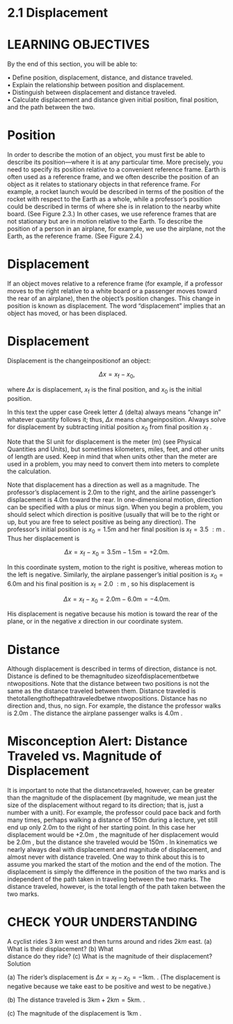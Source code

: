 # 2.1 Displacement

# LEARNING OBJECTIVES

By the end of this section, you will be able to:

• Define position, displacement, distance, and distance traveled.   
• Explain the relationship between position and displacement.   
• Distinguish between displacement and distance traveled.   
• Calculate displacement and distance given initial position, final position, and the path between the two.

# Position

In order to describe the motion of an object, you must first be able to describe its position—where it is at any particular time. More precisely, you need to specify its position relative to a convenient reference frame. Earth is often used as a reference frame, and we often describe the position of an object as it relates to stationary objects in that reference frame. For example, a rocket launch would be described in terms of the position of the rocket with respect to the Earth as a whole, while a professor’s position could be described in terms of where she is in relation to the nearby white board. (See Figure 2.3.) In other cases, we use reference frames that are not stationary but are in motion relative to the Earth. To describe the position of a person in an airplane, for example, we use the airplane, not the Earth, as the reference frame. (See Figure 2.4.)

# Displacement

If an object moves relative to a reference frame (for example, if a professor moves to the right relative to a white board or a passenger moves toward the rear of an airplane), then the object’s position changes. This change in position is known as displacement. The word “displacement” implies that an object has moved, or has been displaced.

# Displacement

Displacement is the changeinpositionof an object:

$$
\Delta x = x _ { \mathrm { f } } - x _ { 0 } ,
$$

where $\Delta x$ is displacement, $x _ { \mathrm { f } }$ is the final position, and $x _ { 0 }$ is the initial position.

In this text the upper case Greek letter $\Delta$ (delta) always means “change in” whatever quantity follows it; thus, $\Delta x$ means changeinposition. Always solve for displacement by subtracting initial position $x _ { 0 }$ from final position $x _ { \mathrm { f } }$ .

Note that the SI unit for displacement is the meter $( \mathsf { m } )$ (see Physical Quantities and Units), but sometimes kilometers, miles, feet, and other units of length are used. Keep in mind that when units other than the meter are used in a problem, you may need to convert them into meters to complete the calculation.

Note that displacement has a direction as well as a magnitude. The professor’s displacement is $2 . 0 \mathsf { m }$ to the right, and the airline passenger’s displacement is $4 . 0 \mathsf { m }$ toward the rear. In one-dimensional motion, direction can be specified with a plus or minus sign. When you begin a problem, you should select which direction is positive (usually that will be to the right or up, but you are free to select positive as being any direction). The professor’s initial position is $x _ { 0 } = 1 . 5 \mathrm { m }$ and her final position is $x _ { \mathrm { f } } = 3 . 5 \ : \mathrm { m }$ . Thus her displacement is

$$
\Delta x = x _ { \mathrm { f } } - x _ { 0 } = 3 . 5 \mathrm { m } - 1 . 5 \mathrm { m } = + 2 . 0 \mathrm { m } .
$$

In this coordinate system, motion to the right is positive, whereas motion to the left is negative. Similarly, the airplane passenger’s initial position is $x _ { 0 } = 6 . 0 \mathrm { m }$ and his final position is $x _ { \mathrm { f } } = 2 . 0 \ : \mathrm { m }$ , so his displacement is

$$
\Delta x = x _ { \mathrm { f } } - x _ { 0 } = 2 . 0 \mathrm { m } - 6 . 0 \mathrm { m } = - 4 . 0 \mathrm { m } .
$$

His displacement is negative because his motion is toward the rear of the plane, or in the negative $x$ direction in our coordinate system.

# Distance

Although displacement is described in terms of direction, distance is not. Distance is defined to be themagnitudeo sizeofdisplacementbetwe ntwopositions. Note that the distance between two positions is not the same as the distance traveled between them. Distance traveled is thetotallengthofthepathtraveledbetwe ntwopositions. Distance has no direction and, thus, no sign. For example, the distance the professor walks is $2 . 0 \mathsf { m }$ . The distance the airplane passenger walks is $4 . 0 \mathsf { m }$ .

# Misconception Alert: Distance Traveled vs. Magnitude of Displacement

It is important to note that the distancetraveled, however, can be greater than the magnitude of the displacement (by magnitude, we mean just the size of the displacement without regard to its direction; that is, just a number with a unit). For example, the professor could pace back and forth many times, perhaps walking a distance of $1 5 0 \mathrm { m }$ during a lecture, yet still end up only $2 . 0 \mathsf { m }$ to the right of her starting point. In this case her displacement would be $+ 2 . 0 \mathrm { m }$ , the magnitude of her displacement would be $2 . 0 \mathsf { m }$ , but the distance she traveled would be $1 5 0 \mathrm { m }$ . In kinematics we nearly always deal with displacement and magnitude of displacement, and almost never with distance traveled. One way to think about this is to assume you marked the start of the motion and the end of the motion. The displacement is simply the difference in the position of the two marks and is independent of the path taken in traveling between the two marks. The distance traveled, however, is the total length of the path taken between the two marks.

# CHECK YOUR UNDERSTANDING

A cyclist rides $3 \ k m$ west and then turns around and rides $2 k m$ east. (a) What is their displacement? (b) What   
distance do they ride? (c) What is the magnitude of their displacement?   
Solution

(a) The rider’s displacement is $\Delta x = x _ { \mathrm { f } } - x _ { 0 } = - 1 \mathrm { k m } .$ . (The displacement is negative because we take east to be positive and west to be negative.)

(b) The distance traveled is $3 \mathrm { k m } + 2 \mathrm { k m } = 5 \mathrm { k m } .$ .

(c) The magnitude of the displacement is $1 \mathrm { k m }$ .